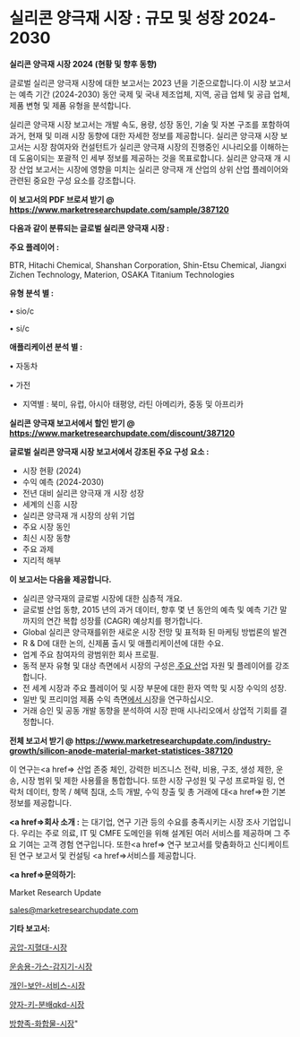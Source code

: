 # 실리콘 양극재 시장 : 규모 및 성장 2024-2030

<strong>실리콘 양극재 시장 2024 (현황 및 향후 동향)</strong>

글로벌 실리콘 양극재 시장에 대한 보고서는 2023 년을 기준으로합니다.이 시장 보고서는 예측 기간 (2024-2030) 동안 국제 및 국내 제조업체, 지역, 공급 업체 및 공급 업체, 제품 변형 및 제품 유형을 분석합니다.

실리콘 양극재 시장 보고서는 개발 속도, 용량, 성장 동인, 기술 및 자본 구조를 포함하여 과거, 현재 및 미래 시장 동향에 대한 자세한 정보를 제공합니다. 실리콘 양극재 시장 보고서는 시장 참여자와 컨설턴트가 실리콘 양극재 시장의 진행중인 시나리오를 이해하는 데 도움이되는 포괄적 인 세부 정보를 제공하는 것을 목표로합니다. 실리콘 양극재 개 시장 산업 보고서는 시장에 영향을 미치는 실리콘 양극재 개 산업의 상위 산업 플레이어와 관련된 중요한 구성 요소를 강조합니다.



<strong>이 보고서의 PDF 브로셔 받기 @ <a href=https://www.marketresearchupdate.com/sample/387120>https://www.marketresearchupdate.com/sample/387120</a></strong>



<strong>다음과 같이 분류되는 글로벌 실리콘 양극재 시장 :</strong>



<strong>주요 플레이어 :</strong>

BTR, Hitachi Chemical, Shanshan Corporation, Shin-Etsu Chemical, Jiangxi Zichen Technology, Materion, OSAKA Titanium Technologies



<strong>유형 분석 별 :</strong>

• sio/c

• si/c



<strong>애플리케이션 분석 별 :</strong>

• 자동차

• 가전

<ul>
  <li>지역별 : 북미, 유럽, 아시아 태평양, 라틴 아메리카, 중동 및 아프리카</li>
</ul>


<strong>실리콘 양극재 보고서에서 할인 받기 @ <a href=https://www.marketresearchupdate.com/discount/387120>https://www.marketresearchupdate.com/discount/387120</a></strong>



<strong>글로벌 실리콘 양극재 시장 보고서에서 강조된 주요 구성 요소 :</strong>
<ul>
  <li>시장 현황 (2024)</li>
  <li>수익 예측 (2024-2030)</li>
  <li>전년 대비 실리콘 양극재 개 시장 성장</li>
  <li>세계의 신흥 시장</li>
  <li>실리콘 양극재 개 시장의 상위 기업</li>
  <li>주요 시장 동인</li>
  <li>최신 시장 동향</li>
  <li>주요 과제</li>
  <li>지리적 해부</li>
</ul>


<strong>이 보고서는 다음을 제공합니다.</strong>
<ul>
  <li>실리콘 양극재의 글로벌 시장에 대한 심층적 개요.</li>
  <li>글로벌 산업 동향, 2015 년의 과거 데이터, 향후 몇 년 동안의 예측 및 예측 기간 말까지의 연간 복합 성장률 (CAGR) 예상치를 평가합니다.</li>
  <li>Global 실리콘 양극재를위한 새로운 시장 전망 및 표적화 된 마케팅 방법론의 발견</li>
  <li>R &amp; D에 대한 논의, 신제품 출시 및 애플리케이션에 대한 수요.</li>
  <li>업계 주요 참여자의 광범위한 회사 프로필.</li>
  <li>동적 분자 유형 및 대상 측면에서 시장의 구성은<a href=> 주요 산</a>업 자원 및 플레이어를 강조합니다.</li>
  <li>전 세계 시장과 주요 플레이어 및 시장 부문에 대한 환자 역학 및 시장 수익의 성장.</li>
  <li>일반 및 프리미엄 제품 수익 측면<a href=>에서 시</a>장을 연구하십시오.</li>
  <li>거래 승인 및 공동 개발 동향을 분석하여 시장 판매 시나리오에서 상업적 기회를 결정합니다.</li>
</ul>



<strong>전체 보고서 받기 @ <a href=https://www.marketresearchupdate.com/industry-growth/silicon-anode-material-market-statistices-387120>https://www.marketresearchupdate.com/industry-growth/silicon-anode-material-market-statistices-387120</a></strong>

이 연구는<a href=> 산업 존중</a> 체인, 강력한 비즈니스 전략, 비용, 구조, 생성 제한, 운송, 시장 범위 및 제한 사용률을 통합합니다. 또한 시장 구성원 및 구성 프로파일 링, 연락처 데이터, 항목 / 혜택 침대, 소득 개발, 수익 창출 및 총 거래에 대<a href=>한 기본 </a>정보를 제공합니다.



<strong><a href=>회사 소</a>개 :</strong>
는 대기업, 연구 기관 등의 수요를 충족시키는 시장 조사 기업입니다. 우리는 주로 의료, IT 및 CMFE 도메인을 위해 설계된 여러 서비스를 제공하며 그 주요 기여는 고객 경험 연구입니다. 또한<a href=> 연구 보</a>고서를 맞춤화하고 신디케이트 된 연구 보고서 및 컨설팅 <a href=>서비스</a>를 제공합니다.



<strong><a href=>문의하기:</a></strong>

Market Research Update

sales@marketresearchupdate.com



<strong>기타 보고서:</strong>

<a href=https://www.linkedin.com/pulse/공압-지혈대-시장-진입-전략-및-위험-평가2029년-isdailynews/>공압-지혈대-시장</a>

<a href=https://www.linkedin.com/pulse/운송용-가스-감지기-시장-세분화-연구-및-목표-고객2029년-data-dive-diaries-24-analysis-1qcgf/>운송용-가스-감지기-시장</a>

<a href=https://www.linkedin.com/pulse/개인-보안-서비스-시장-규모-및-성장-2023-market-matrix-musings-analysis-pxuwf/>개인-보안-서비스-시장</a>

<a href=https://www.linkedin.com/pulse/양자-키-분배qkd-시장-동향-및-성장-전망-survey-spotlight-pro-24-analysis-trwyf/>양자-키-분배qkd-시장</a>

<a href=https://www.linkedin.com/pulse/방향족-화합물-시장-동향-및-성장-전망-trend-tracking-tips-360-analysis-cuadf/>방향족-화합물-시장</a>"
